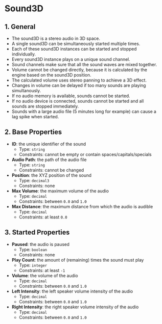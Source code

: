 # Sound3D

## 1. General

- The sound3D is a stereo audio in 3D space.
- A single sound3D can be simultaneously started multiple times.
- Each of these sound3D instances can be started and stopped individually.
- Every sound3D instance plays on a unique sound channel.
- Sound channels make sure that all the sound waves are mixed together.
- Volume cannot be changed directly, because it is calculated by the engine based on the sound3D position.
- The calculated volume uses stereo panning to achieve a 3D effect.
- Changes in volume can be delayed if too many sounds are playing simultanously.
- If no audio memory is available, sounds cannot be started.
- If no audio device is connected, sounds cannot be started and all sounds are stopped immediately.
- Sounds with a large audio file (5 minutes long for example) can cause a lag spike when started.

## 2. Base Properties

- **ID**: the unique identifier of the sound
  - Type: `string`
  - Constraints: cannot be empty or contain spaces/capitals/specials
- **Audio Path**: the path of the audio file
  - Type: `string`
  - Constraints: cannot be changed
- **Position**: the XYZ position of the sound
  - Type: `decimal3`
  - Constraints: none
- **Max Volume**: the maximum volume of the audio
  - Type: `decimal`
  - Constraints: between `0.0` and `1.0`
- **Max Distance**: the maximum distance from which the audio is audible
  - Type: `decimal`
  - Constraints: at least `0.0`

## 3. Started Properties

- **Paused**: the audio is paused
  - Type: `boolean`
  - Constraints: none
- **Play Count**: the amount of (remaining) times the sound must play
  - Type: `integer`
  - Constraints: at least `-1`
- **Volume**: the volume of the audio
  - Type: `decimal`
  - Constraints: between `0.0` and `1.0`
- **Left Intensity**: the left speaker volume intensity of the audio
  - Type: `decimal`
  - Constraints: between `0.0` and `1.0`
- **Right Intensity**: the right speaker volume intensity of the audio
  - Type: `decimal`
  - Constraints: between `0.0` and `1.0`
